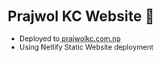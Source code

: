 # Prajwol KC Website 📜

- Deployed to[ prajwolkc.com.np]( https://prajwolkc.com.np " prajwolkc.com.np")
- Using Netlify Static Website deployment